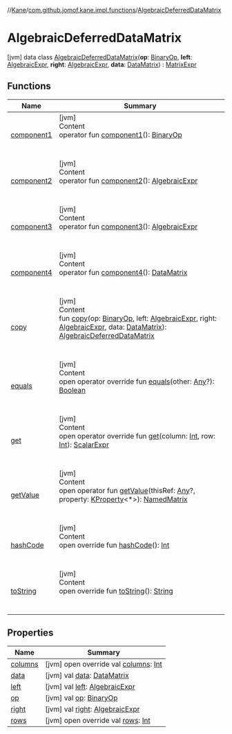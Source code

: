 //[Kane](../../index.md)/[com.github.jomof.kane.impl.functions](../index.md)/[AlgebraicDeferredDataMatrix](index.md)



# AlgebraicDeferredDataMatrix  
 [jvm] data class [AlgebraicDeferredDataMatrix](index.md)(**op**: [BinaryOp](../../com.github.jomof.kane.impl/-binary-op/index.md), **left**: [AlgebraicExpr](../../com.github.jomof.kane/-algebraic-expr/index.md), **right**: [AlgebraicExpr](../../com.github.jomof.kane/-algebraic-expr/index.md), **data**: [DataMatrix](../../com.github.jomof.kane.impl/-data-matrix/index.md)) : [MatrixExpr](../../com.github.jomof.kane/-matrix-expr/index.md)   


## Functions  
  
|  Name|  Summary| 
|---|---|
| <a name="com.github.jomof.kane.impl.functions/AlgebraicDeferredDataMatrix/component1/#/PointingToDeclaration/"></a>[component1](component1.md)| <a name="com.github.jomof.kane.impl.functions/AlgebraicDeferredDataMatrix/component1/#/PointingToDeclaration/"></a>[jvm]  <br>Content  <br>operator fun [component1](component1.md)(): [BinaryOp](../../com.github.jomof.kane.impl/-binary-op/index.md)  <br><br><br>
| <a name="com.github.jomof.kane.impl.functions/AlgebraicDeferredDataMatrix/component2/#/PointingToDeclaration/"></a>[component2](component2.md)| <a name="com.github.jomof.kane.impl.functions/AlgebraicDeferredDataMatrix/component2/#/PointingToDeclaration/"></a>[jvm]  <br>Content  <br>operator fun [component2](component2.md)(): [AlgebraicExpr](../../com.github.jomof.kane/-algebraic-expr/index.md)  <br><br><br>
| <a name="com.github.jomof.kane.impl.functions/AlgebraicDeferredDataMatrix/component3/#/PointingToDeclaration/"></a>[component3](component3.md)| <a name="com.github.jomof.kane.impl.functions/AlgebraicDeferredDataMatrix/component3/#/PointingToDeclaration/"></a>[jvm]  <br>Content  <br>operator fun [component3](component3.md)(): [AlgebraicExpr](../../com.github.jomof.kane/-algebraic-expr/index.md)  <br><br><br>
| <a name="com.github.jomof.kane.impl.functions/AlgebraicDeferredDataMatrix/component4/#/PointingToDeclaration/"></a>[component4](component4.md)| <a name="com.github.jomof.kane.impl.functions/AlgebraicDeferredDataMatrix/component4/#/PointingToDeclaration/"></a>[jvm]  <br>Content  <br>operator fun [component4](component4.md)(): [DataMatrix](../../com.github.jomof.kane.impl/-data-matrix/index.md)  <br><br><br>
| <a name="com.github.jomof.kane.impl.functions/AlgebraicDeferredDataMatrix/copy/#com.github.jomof.kane.impl.BinaryOp#com.github.jomof.kane.AlgebraicExpr#com.github.jomof.kane.AlgebraicExpr#com.github.jomof.kane.impl.DataMatrix/PointingToDeclaration/"></a>[copy](copy.md)| <a name="com.github.jomof.kane.impl.functions/AlgebraicDeferredDataMatrix/copy/#com.github.jomof.kane.impl.BinaryOp#com.github.jomof.kane.AlgebraicExpr#com.github.jomof.kane.AlgebraicExpr#com.github.jomof.kane.impl.DataMatrix/PointingToDeclaration/"></a>[jvm]  <br>Content  <br>fun [copy](copy.md)(op: [BinaryOp](../../com.github.jomof.kane.impl/-binary-op/index.md), left: [AlgebraicExpr](../../com.github.jomof.kane/-algebraic-expr/index.md), right: [AlgebraicExpr](../../com.github.jomof.kane/-algebraic-expr/index.md), data: [DataMatrix](../../com.github.jomof.kane.impl/-data-matrix/index.md)): [AlgebraicDeferredDataMatrix](index.md)  <br><br><br>
| <a name="kotlin/Any/equals/#kotlin.Any?/PointingToDeclaration/"></a>[equals](../../com.github.jomof.kane.impl.types/-double-algebraic-type/index.md#%5Bkotlin%2FAny%2Fequals%2F%23kotlin.Any%3F%2FPointingToDeclaration%2F%5D%2FFunctions%2F-636154559)| <a name="kotlin/Any/equals/#kotlin.Any?/PointingToDeclaration/"></a>[jvm]  <br>Content  <br>open operator override fun [equals](../../com.github.jomof.kane.impl.types/-double-algebraic-type/index.md#%5Bkotlin%2FAny%2Fequals%2F%23kotlin.Any%3F%2FPointingToDeclaration%2F%5D%2FFunctions%2F-636154559)(other: [Any](https://kotlinlang.org/api/latest/jvm/stdlib/kotlin/-any/index.html)?): [Boolean](https://kotlinlang.org/api/latest/jvm/stdlib/kotlin/-boolean/index.html)  <br><br><br>
| <a name="com.github.jomof.kane.impl.functions/AlgebraicDeferredDataMatrix/get/#kotlin.Int#kotlin.Int/PointingToDeclaration/"></a>[get](get.md)| <a name="com.github.jomof.kane.impl.functions/AlgebraicDeferredDataMatrix/get/#kotlin.Int#kotlin.Int/PointingToDeclaration/"></a>[jvm]  <br>Content  <br>open operator override fun [get](get.md)(column: [Int](https://kotlinlang.org/api/latest/jvm/stdlib/kotlin/-int/index.html), row: [Int](https://kotlinlang.org/api/latest/jvm/stdlib/kotlin/-int/index.html)): [ScalarExpr](../../com.github.jomof.kane/-scalar-expr/index.md)  <br><br><br>
| <a name="com.github.jomof.kane/MatrixExpr/getValue/#kotlin.Any?#kotlin.reflect.KProperty[*]/PointingToDeclaration/"></a>[getValue](../../com.github.jomof.kane/-matrix-expr/get-value.md)| <a name="com.github.jomof.kane/MatrixExpr/getValue/#kotlin.Any?#kotlin.reflect.KProperty[*]/PointingToDeclaration/"></a>[jvm]  <br>Content  <br>open operator fun [getValue](../../com.github.jomof.kane/-matrix-expr/get-value.md)(thisRef: [Any](https://kotlinlang.org/api/latest/jvm/stdlib/kotlin/-any/index.html)?, property: [KProperty](https://kotlinlang.org/api/latest/jvm/stdlib/kotlin.reflect/-k-property/index.html)<*>): [NamedMatrix](../../com.github.jomof.kane.impl/-named-matrix/index.md)  <br><br><br>
| <a name="kotlin/Any/hashCode/#/PointingToDeclaration/"></a>[hashCode](../../com.github.jomof.kane.impl.types/-double-algebraic-type/index.md#%5Bkotlin%2FAny%2FhashCode%2F%23%2FPointingToDeclaration%2F%5D%2FFunctions%2F-636154559)| <a name="kotlin/Any/hashCode/#/PointingToDeclaration/"></a>[jvm]  <br>Content  <br>open override fun [hashCode](../../com.github.jomof.kane.impl.types/-double-algebraic-type/index.md#%5Bkotlin%2FAny%2FhashCode%2F%23%2FPointingToDeclaration%2F%5D%2FFunctions%2F-636154559)(): [Int](https://kotlinlang.org/api/latest/jvm/stdlib/kotlin/-int/index.html)  <br><br><br>
| <a name="com.github.jomof.kane.impl.functions/AlgebraicDeferredDataMatrix/toString/#/PointingToDeclaration/"></a>[toString](to-string.md)| <a name="com.github.jomof.kane.impl.functions/AlgebraicDeferredDataMatrix/toString/#/PointingToDeclaration/"></a>[jvm]  <br>Content  <br>open override fun [toString](to-string.md)(): [String](https://kotlinlang.org/api/latest/jvm/stdlib/kotlin/-string/index.html)  <br><br><br>


## Properties  
  
|  Name|  Summary| 
|---|---|
| <a name="com.github.jomof.kane.impl.functions/AlgebraicDeferredDataMatrix/columns/#/PointingToDeclaration/"></a>[columns](columns.md)| <a name="com.github.jomof.kane.impl.functions/AlgebraicDeferredDataMatrix/columns/#/PointingToDeclaration/"></a> [jvm] open override val [columns](columns.md): [Int](https://kotlinlang.org/api/latest/jvm/stdlib/kotlin/-int/index.html)   <br>
| <a name="com.github.jomof.kane.impl.functions/AlgebraicDeferredDataMatrix/data/#/PointingToDeclaration/"></a>[data](data.md)| <a name="com.github.jomof.kane.impl.functions/AlgebraicDeferredDataMatrix/data/#/PointingToDeclaration/"></a> [jvm] val [data](data.md): [DataMatrix](../../com.github.jomof.kane.impl/-data-matrix/index.md)   <br>
| <a name="com.github.jomof.kane.impl.functions/AlgebraicDeferredDataMatrix/left/#/PointingToDeclaration/"></a>[left](left.md)| <a name="com.github.jomof.kane.impl.functions/AlgebraicDeferredDataMatrix/left/#/PointingToDeclaration/"></a> [jvm] val [left](left.md): [AlgebraicExpr](../../com.github.jomof.kane/-algebraic-expr/index.md)   <br>
| <a name="com.github.jomof.kane.impl.functions/AlgebraicDeferredDataMatrix/op/#/PointingToDeclaration/"></a>[op](op.md)| <a name="com.github.jomof.kane.impl.functions/AlgebraicDeferredDataMatrix/op/#/PointingToDeclaration/"></a> [jvm] val [op](op.md): [BinaryOp](../../com.github.jomof.kane.impl/-binary-op/index.md)   <br>
| <a name="com.github.jomof.kane.impl.functions/AlgebraicDeferredDataMatrix/right/#/PointingToDeclaration/"></a>[right](right.md)| <a name="com.github.jomof.kane.impl.functions/AlgebraicDeferredDataMatrix/right/#/PointingToDeclaration/"></a> [jvm] val [right](right.md): [AlgebraicExpr](../../com.github.jomof.kane/-algebraic-expr/index.md)   <br>
| <a name="com.github.jomof.kane.impl.functions/AlgebraicDeferredDataMatrix/rows/#/PointingToDeclaration/"></a>[rows](rows.md)| <a name="com.github.jomof.kane.impl.functions/AlgebraicDeferredDataMatrix/rows/#/PointingToDeclaration/"></a> [jvm] open override val [rows](rows.md): [Int](https://kotlinlang.org/api/latest/jvm/stdlib/kotlin/-int/index.html)   <br>

